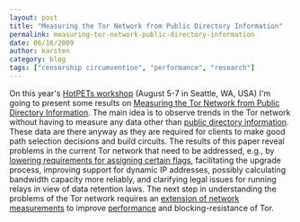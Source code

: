 ```yaml
---
layout: post
title: "Measuring the Tor Network from Public Directory Information"
permalink: measuring-tor-network-public-directory-information
date: 06/16/2009
author: karsten
category: blog
tags: ["censorship circumvention", "performance", "research"]
---
```


On this year's [HotPETs workshop](http://petsymposium.org/2009/hotpets.php) (August 5-7 in Seattle, WA, USA) I'm going to present some results on [Measuring the Tor Network from Public Directory Information](http://freehaven.net/~karsten/metrics/measuring-tor-public-dir-info-final.pdf). The main idea is to observe trends in the Tor network without having to measure any data other than [public directory information](https://git.torproject.org/checkout/tor/master/doc/spec/dir-spec.txt). These data are there anyway as they are required for clients to make good path selection decisions and build circuits. The results of this paper reveal problems in the current Tor network that need to be addressed, e.g., by [lowering requirements for assigning certain flags](https://git.torproject.org/checkout/metrics/master/report/dirarch/flagrequirements-2009-04-11.pdf), facilitating the upgrade process, improving support for dynamic IP addresses, possibly calculating bandwidth capacity more reliably, and clarifying legal issues for running relays in view of data retention laws. The next step in understanding the problems of the Tor network requires an [extension of network measurements](https://blog.torproject.org/blog/performance-measurements-and-blockingresistance-analysis-tor-network) to improve [performance](https://blog.torproject.org/blog/why-tor-is-slow) and blocking-resistance of Tor.

